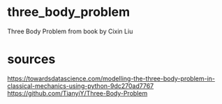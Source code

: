 # three_body_problem
Three Body Problem from book by Cixin Liu

# sources
<https://towardsdatascience.com/modelling-the-three-body-problem-in-classical-mechanics-using-python-9dc270ad7767>
<https://github.com/TianyiY/Three-Body-Problem>
